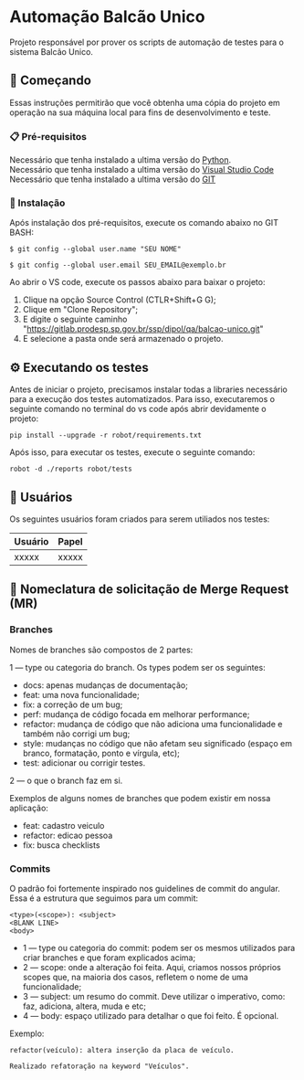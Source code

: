 # Automação Balcão Unico

Projeto responsável por prover os scripts de automação de testes para o sistema Balcão Unico.

## 🚀 Começando

Essas instruções permitirão que você obtenha uma cópia do projeto em operação na sua máquina local para fins de desenvolvimento e teste.

### 📋 Pré-requisitos

Necessário que tenha instalado a ultima versão do [Python](https://www.python.org/downloads/).<br>
Necessário que tenha instalado a ultima versão do [Visual Studio Code](https://code.visualstudio.com/download)<br>
Necessário que tenha instalado a ultima versão do [GIT](https://git-scm.com/downloads)

### 🔧 Instalação

Após instalação dos pré-requisitos, execute os comando abaixo no GIT BASH:
```
$ git config --global user.name "SEU NOME"
```
```
$ git config --global user.email SEU_EMAIL@exemplo.br
```

Ao abrir o VS code, execute os passos abaixo para baixar o projeto:
1) Clique na opção Source Control (CTLR+Shift+G G);
2) Clique em "Clone Repository";
3) E digite o seguinte caminho "https://gitlab.prodesp.sp.gov.br/ssp/dipol/qa/balcao-unico.git"
4) E selecione a pasta onde será armazenado o projeto.

## ⚙️ Executando os testes

Antes de iniciar o projeto, precisamos instalar todas a libraries necessário para a execução dos testes automatizados. Para isso, executaremos o seguinte comando no terminal do vs code após abrir devidamente o projeto:
```
pip install --upgrade -r robot/requirements.txt
```

Após isso, para executar os testes, execute o seguinte comando:
```
robot -d ./reports robot/tests
```


## 👥 Usuários
Os seguintes usuários foram criados para serem utiliados nos testes:

| Usuário | Papel |
| ------- | ----- |
| xxxxx | xxxxx |

## 📍 Nomeclatura de solicitação de Merge Request (MR)

### Branches

Nomes de branches são compostos de 2 partes:

1 — type ou categoria do branch. Os types podem ser os seguintes:
* docs: apenas mudanças de documentação;
* feat: uma nova funcionalidade;
* fix: a correção de um bug;
* perf: mudança de código focada em melhorar performance;
* refactor: mudança de código que não adiciona uma funcionalidade e também não corrigi um bug;
* style: mudanças no código que não afetam seu significado (espaço em branco, formatação, ponto e vírgula, etc);
* test: adicionar ou corrigir testes.  

2 — o que o branch faz em si.  

Exemplos de alguns nomes de branches que podem existir em nossa aplicação:  

* feat: cadastro veiculo
* refactor: edicao pessoa
* fix: busca checklists

### Commits

O padrão foi fortemente inspirado nos guidelines de commit do angular.
Essa é a estrutura que seguimos para um commit:
```
<type>(<scope>): <subject>  
<BLANK LINE>  
<body>
```

* 1 — type ou categoria do commit: podem ser os mesmos utilizados para criar branches e que foram explicados acima;
* 2 — scope: onde a alteração foi feita. Aqui, criamos nossos próprios scopes que, na maioria dos casos, refletem o nome de uma funcionalidade; 
* 3 — subject: um resumo do commit. Deve utilizar o imperativo, como: faz, adiciona, altera, muda e etc;
* 4 — body: espaço utilizado para detalhar o que foi feito. É opcional.

Exemplo:
```
refactor(veículo): altera inserção da placa de veículo.

Realizado refatoração na keyword "Veículos".
```